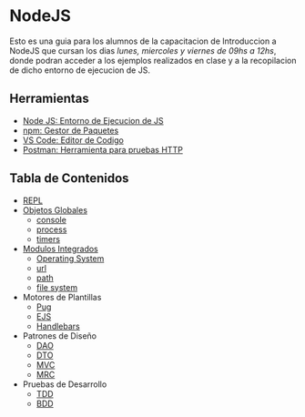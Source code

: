 # NodeJS

Esto es una guia para los alumnos de la capacitacion de Introduccion a NodeJS que cursan los dias _lunes, miercoles y viernes de 09hs a 12hs_, donde podran acceder a los ejemplos realizados en clase y a la recopilacion de dicho entorno de ejecucion de JS.

## Herramientas

* [Node JS: Entorno de Ejecucion de JS](https://nodejs.org/)
* [npm: Gestor de Paquetes](https://npmjs.com)
* [VS Code: Editor de Codigo](https://code.visualstudio.com)
* [Postman: Herramienta para pruebas HTTP](https://postman.com)

## Tabla de Contenidos

* [REPL](./docs/repl.md)
* [Objetos Globales](./docs/global.md)
    * [console](./docs/global.md#console)
    * [process](./docs/global.md#process)
    * [timers](./docs/global.md#timers)
* [Modulos Integrados](./docs/core.md)
    * [Operating System](./docs/core.md#os)
    * [url](./docs/core.md#url)
    * [path](./docs/core.md#path)
    * [file system](./docs/core.md#fs)
* Motores de Plantillas
    * [Pug](./docs/pug.md)
    * [EJS](./docs/ejs.md)
    * [Handlebars](./docs/hbs.md)
* Patrones de Diseño
    * [DAO](./docs/dao.md)
    * [DTO](./docs/dto.md)
    * [MVC](./docs/mvc.md)
    * [MRC](./docs/mrc.md)
* Pruebas de Desarrollo
    * [TDD](./docs/tdd.md)
    * [BDD](./docs/bdd.md)